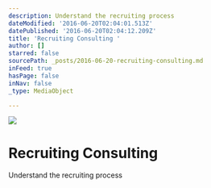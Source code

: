 ```yaml
---
description: Understand the recruiting process
dateModified: '2016-06-20T02:04:01.513Z'
datePublished: '2016-06-20T02:04:12.209Z'
title: 'Recruiting Consulting '
author: []
starred: false
sourcePath: _posts/2016-06-20-recruiting-consulting.md
inFeed: true
hasPage: false
inNav: false
_type: MediaObject

---
```

![](https://the-grid-user-content.s3-us-west-2.amazonaws.com/8f5f6a43-e5c1-42ac-80ad-3812d77575ba.jpg)

# Recruiting Consulting 

Understand the recruiting process